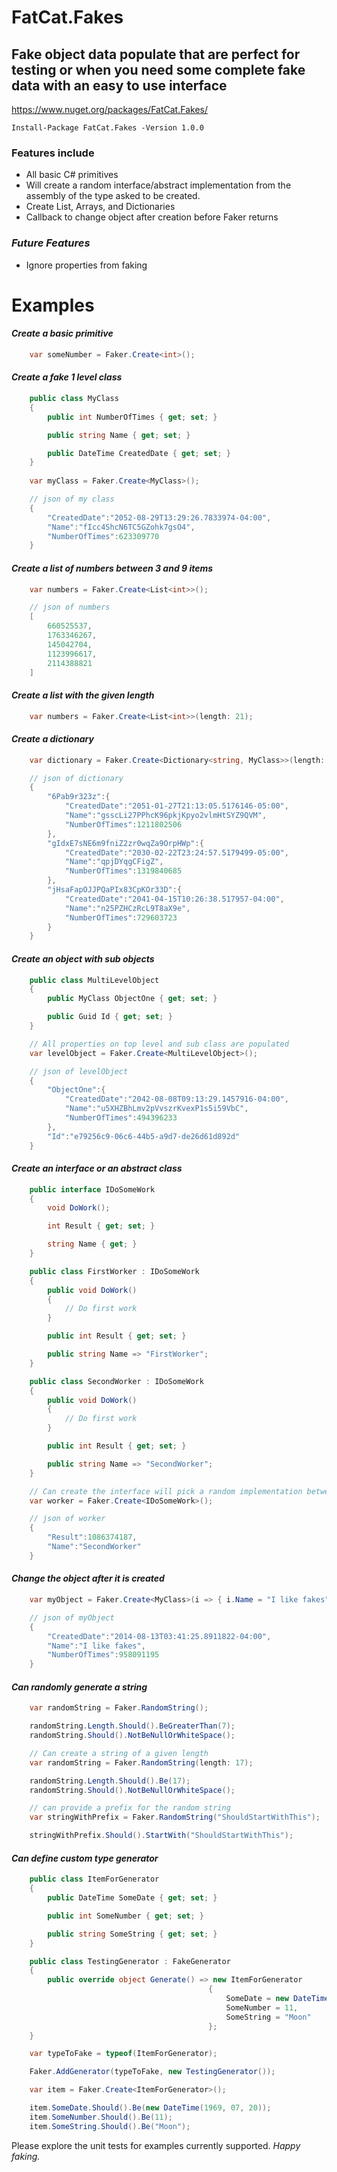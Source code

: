 # FatCat.Fakes


## **Fake object data populate that are perfect for testing or when you need some complete fake data with an easy to use interface**

https://www.nuget.org/packages/FatCat.Fakes/

```
Install-Package FatCat.Fakes -Version 1.0.0
```

###  **Features include**

* All basic C# primitives
* Will create a random interface/abstract implementation from the assembly of the type asked to be created.
* Create List, Arrays, and Dictionaries
* Callback to change object after creation before Faker returns

### *Future Features*

* Ignore properties from faking

# Examples

#### *Create a basic primitive*

```C#
    var someNumber = Faker.Create<int>();
```

#### *Create a fake 1 level class*

```C#
    public class MyClass
    {
        public int NumberOfTimes { get; set; }

        public string Name { get; set; }

        public DateTime CreatedDate { get; set; }
    }
    
    var myClass = Faker.Create<MyClass>();

    // json of my class
    {
        "CreatedDate":"2052-08-29T13:29:26.7833974-04:00",
        "Name":"fIcc4ShcN6TC5GZohk7gsO4",
        "NumberOfTimes":623309770
    }
```

#### *Create a list of numbers between 3 and 9 items*

```C#
    var numbers = Faker.Create<List<int>>();

    // json of numbers
    [
        660525537,
        1763346267,
        145042704,
        1123996617,
        2114388821
    ]
```

#### *Create a list with the given length*

```C#
    var numbers = Faker.Create<List<int>>(length: 21);
```

#### *Create a dictionary*

```C#
    var dictionary = Faker.Create<Dictionary<string, MyClass>>(length: 3);

    // json of dictionary
    {
        "6Pab9r323z":{
            "CreatedDate":"2051-01-27T21:13:05.5176146-05:00",
            "Name":"gsscLi27PPhcK96pkjKpyo2vlmHtSYZ9QVM",
            "NumberOfTimes":1211802506
        },
        "gIdxE7sNE6m9fniZ2zr0wqZa9OrpHWp":{
            "CreatedDate":"2030-02-22T23:24:57.5179499-05:00",
            "Name":"qpjDYqgCFigZ",
            "NumberOfTimes":1319840685
        },
        "jHsaFapOJJPQaPIx83CpKOr33D":{
            "CreatedDate":"2041-04-15T10:26:38.517957-04:00",
            "Name":"n25PZHCzRcL9T8aX9e",
            "NumberOfTimes":729603723
        }
    }
```

#### *Create an object with sub objects*

```C#
    public class MultiLevelObject 
    {
        public MyClass ObjectOne { get; set; }

        public Guid Id { get; set; }
    }

    // All properties on top level and sub class are populated
    var levelObject = Faker.Create<MultiLevelObject>();

    // json of levelObject
    {
        "ObjectOne":{
            "CreatedDate":"2042-08-08T09:13:29.1457916-04:00",
            "Name":"u5XHZBhLmv2pVvszrKvexP1s5i59VbC",
            "NumberOfTimes":494396233
        },
        "Id":"e79256c9-06c6-44b5-a9d7-de26d61d892d"
    }
```

#### *Create an interface or an abstract class*

```C#
    public interface IDoSomeWork 
    {
        void DoWork();

        int Result { get; set; }

        string Name { get; }
    }

    public class FirstWorker : IDoSomeWork
    {
        public void DoWork() 
        {
            // Do first work
        }

        public int Result { get; set; }

        public string Name => "FirstWorker";
    }

    public class SecondWorker : IDoSomeWork
    {
        public void DoWork() 
        {
            // Do first work
        }

        public int Result { get; set; }

        public string Name => "SecondWorker";
    }

    // Can create the interface will pick a random implementation between FirstWorker and SecondWorker
    var worker = Faker.Create<IDoSomeWork>();

    // json of worker
    {
        "Result":1086374187,
        "Name":"SecondWorker"
    }
```

#### *Change the object after it is created*

```C#
    var myObject = Faker.Create<MyClass>(i => { i.Name = "I like fakes"; });

    // json of myObject
    {
        "CreatedDate":"2014-08-13T03:41:25.8911822-04:00",
        "Name":"I like fakes",
        "NumberOfTimes":958091195
    }
```

#### *Can randomly generate a string*

```C#
    var randomString = Faker.RandomString();

    randomString.Length.Should().BeGreaterThan(7);
    randomString.Should().NotBeNullOrWhiteSpace();

    // Can create a string of a given length
    var randomString = Faker.RandomString(length: 17);

    randomString.Length.Should().Be(17);
    randomString.Should().NotBeNullOrWhiteSpace();

    // can provide a prefix for the random string
    var stringWithPrefix = Faker.RandomString("ShouldStartWithThis");

    stringWithPrefix.Should().StartWith("ShouldStartWithThis");
```

#### *Can define custom type generator*

```C#
    public class ItemForGenerator
    {
        public DateTime SomeDate { get; set; }

        public int SomeNumber { get; set; }

        public string SomeString { get; set; }
    }

    public class TestingGenerator : FakeGenerator
    {
        public override object Generate() => new ItemForGenerator
                                            {
                                                SomeDate = new DateTime(1969, 07, 20),
                                                SomeNumber = 11,
                                                SomeString = "Moon"
                                            };
    }

    var typeToFake = typeof(ItemForGenerator);

    Faker.AddGenerator(typeToFake, new TestingGenerator());

    var item = Faker.Create<ItemForGenerator>();

    item.SomeDate.Should().Be(new DateTime(1969, 07, 20));
    item.SomeNumber.Should().Be(11);
    item.SomeString.Should().Be("Moon");
```

Please explore the unit tests for examples currently supported.  *Happy faking.*